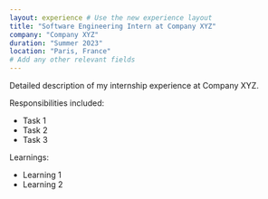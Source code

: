 ```yaml
---
layout: experience # Use the new experience layout
title: "Software Engineering Intern at Company XYZ"
company: "Company XYZ"
duration: "Summer 2023"
location: "Paris, France"
# Add any other relevant fields
---
```


Detailed description of my internship experience at Company XYZ.

Responsibilities included:
* Task 1
* Task 2
* Task 3

Learnings:
* Learning 1
* Learning 2
